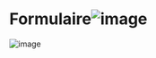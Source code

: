 # Formulaire![image](https://user-images.githubusercontent.com/116294519/204358315-9b9d0479-3678-4dd2-8229-c32c8e26d3f6.png)
![image](https://user-images.githubusercontent.com/116294519/204358389-05e41f4e-5a62-4322-90e6-ef57e63a2658.png)
